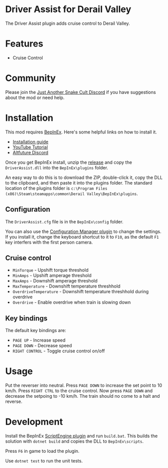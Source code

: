 # Driver Assist for Derail Valley

The Driver Assist plugin adds cruise control to Derail Valley.

# Features

* Cruise Control

# Community

Please join the [Just Another Snake Cult Discord](https://discord.gg/KNmFpwyzYf) if you have suggestions about the mod or need help.

# Installation

This mod requires [BepInEx](https://github.com/BepInEx/BepInEx/releases/tag/v5.4.21). Here's some helpful links on how to install it.

* [Installation guide](https://docs.bepinex.dev/articles/user_guide/installation/index.html)
* [YouTube Tutorial](https://youtu.be/PXwa4WMUie4)
* [Altfuture Discord](https://discord.gg/altfuture)

Once you get BepInEx install, unzip the [release](https://github.com/dtandersen/dv-driver-assist/releases) and copy the `DriverAssist.dll` into the  `BepInEx\plugins` folder.

An easy way to do this is to download the ZIP, double-click it, copy the DLL to the clipboard, and then paste it into the plugins folder. The standard location of the plugins folder is `c:\Program Files (x86)\Steam\steamapps\common\Derail Valley\BepInEx\plugins`.

## Configuration

The `DriverAssist.cfg` file is in the `BepInEx\config` folder. 

You can also use the [Configuration Manager plugin](https://github.com/BepInEx/BepInEx.ConfigurationManager) to change the settings. If you install it, change the keyboard shortcut to it to `F10`, as the default `F1` key interfers with the first person camera.

## Cruise control

* `MinTorque` - Upshift torque threshold
* `MinAmps` - Upshift amperage threshold
* `MaxAmps` - Downshift amperage threshold
* `MaxTemperature` - Downshift temperature threshhold
* `OverdriveTemperature` - Downshift temperature threshhold during overdrive
* `Overdrive` - Enable overdrive when train is slowing down

## Key bindings

The default key bindings are:

* `PAGE UP` - Increase speed
* `PAGE DOWN` - Decrease speed
* `RIGHT CONTROL` - Toggle cruise control on/off

# Usage

Put the reverser into neutral. Press `PAGE DOWN` to increase the set point to 10 km/h. Press `RIGHT CTRL` to the cruise control. Now press `PAGE DOWN` and decrease the setpoing to -10 km/h. The train should no come to a halt and reverse.

# Development

Install the BepInEx [ScriptEngine plugin](https://github.com/BepInEx/BepInEx.Debug) and run `build.bat`. This builds the solution with `dotnet build` and copies the DLL to `BepInEx\scripts`.

Press `F6` in game to load the plugin.

Use `dotnet test` to run the unit tests.
